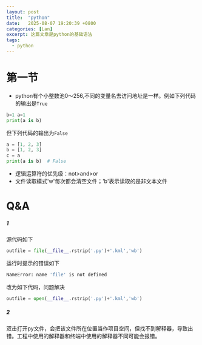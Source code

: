 ```yaml
---
layout: post
title:  "python"
date:   2025-08-07 19:20:39 +0800
categories: [Lan]
excerpt: 这篇文章是python的基础语法
tags:
  - python
---
```



# 第一节

* python有个小整数池0～256,不同的变量名去访问地址是一样。例如下列代码的输出是`True`

```Python
b=1 a=1
print(a is b)
```

但下列代码的输出为`False`

```python
a = [1, 2, 3]
b = [1, 2, 3]
c = a
print(a is b)  # False
```

* 逻辑运算符的优先级：not>and>or
* 文件读取模式'w'每次都会清空文件；'b'表示读取的是非文本文件

# Q&A

##### 1

源代码如下

```python
outfile = file(__file__.rstrip('.py')+'.kml','wb')
```

运行时提示的错误如下

```bash
NameError: name 'file' is not defined
```

改为如下代码，问题解决

```python
outfile = open(__file__.rstrip('.py')+'.kml','wb')
```

##### 2

双击打开py文件，会把该文件所在位置当作项目空间，但找不到解释器，导致出错。工程中使用的解释器和终端中使用的解释器不同可能会报错。
